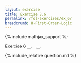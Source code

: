 ```yaml
---
layout: exercise
title: Exercise 8.6
permalink: /fol-exercises/ex_6/
breadcrumb: 8-First-Order-Logic
---
```


{% include mathjax_support %}

<div class="card">
<div class="card-header p-2">
<a href='#' class="p-2">Exercise 6</a>
<button type="button" class="btn btn-dark float-right" title="Solve this Exercise" onclick="solve('ex8.6');" href="#"><i id="ex8.6" class="fas fa-pen" style="color:white"></i></button>
<a class="edit_question" href="#"><button type="button" class="btn btn-dark float-right" title="Edit this Question"  style="margin-left:10px; margin-right:10px;" onclick="edit('ex8.6');" href="#"><i id="ex8.6" class="far fa-edit" style="color:white"></i></button></a>
</div>
<div class="card-body">
<p class="card-text">{% include_relative question.md %}</p>
</div>
</div>
<br>
